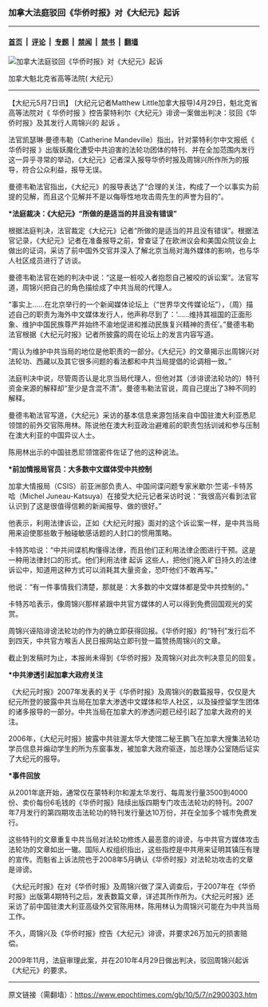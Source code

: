 ### 加拿大法庭驳回《华侨时报》对《大纪元》起诉

---

#### [首页](../../../..?n2900303) &nbsp;|&nbsp; [评论](../../../../../epoch-comment?n2900303) &nbsp;|&nbsp; [专题](../../../../../epoch-special?n2900303) &nbsp;|&nbsp; [禁闻](../../../../../epoch-news?n2900303) &nbsp;|&nbsp; [禁书](../../../../../books?n2900303) &nbsp;|&nbsp; [翻墙](https://github.com/gfw-breaker/nogfw/blob/master/README.md?n2900303)


<div><img alt="加拿大法庭驳回《华侨时报》对《大纪元》起诉" class="attachment-djy_600_400 size-djy_600_400 wp-post-image" src="https://i.epochtimes.com/assets/uploads/2010/05/1005071222441813-450x595.jpg"/>
<div class="caption">
 <p>
  加拿大魁北克省高等法院( 大纪元）
 </p>
</div></div><hr/><div class="post_content" id="artbody" itemprop="articleBody">
 <!-- article content begin -->
 <p>
  【大纪元5月7日讯】 (大纪元记者Matthew Little加拿大报导)4月29日，魁北克省高等法院对《
  <ok href="https://www.epochtimes.com/gb/tag/%E5%8D%8E%E4%BE%A8%E6%97%B6%E6%8A%A5.html">
   华侨时报
  </ok>
  》控告蒙特利尔《大纪元》诽谤一案做出判决：驳回《华侨时报》及其发行人周锦兴的
  <ok href="https://www.epochtimes.com/gb/tag/%E8%B5%B7%E8%AF%89.html">
   起诉
  </ok>
  。
 </p>
 <p>
  法官凯瑟琳‧曼德韦勒（Catherine Mandeville）指出，针对蒙特利尔中文报纸《
  <ok href="https://www.epochtimes.com/gb/tag/%E5%8D%8E%E4%BE%A8%E6%97%B6%E6%8A%A5.html">
   华侨时报
  </ok>
  》出版妖魔化遭受中共迫害的法轮功团体的特刊、并在全加范围内发行这一异乎寻常的举动，《大纪元》记者深入报导华侨时报及周锦兴所作所为的报导，符合公众利益，报导无误。
 </p>
 <p>
  曼德韦勒法官指出，《大纪元》的报导表达了“合理的关注，构成了一个以事实为前提的见解，而且这个见解并不是以侮辱性地攻击周先生的声誉为目的”。
 </p>
 <p>
  <b>
   *法庭裁决：《大纪元》“所做的是适当的并且没有错误”
  </b>
 </p>
 <p>
  根据法庭判决，法官裁定《大纪元》记者“所做的是适当的并且没有错误”。根据法官记录，《大纪元》记者在准备报导之前，曾查证了在欧洲议会和美国众院议会上做出的证词，采访了前中国外交官并深入了解北京当局对海外媒体的影响，也与华人社区成员进行了访谈。
 </p>
 <p>
  曼德韦勒法官在她的判决中说：“这是一桩咬人者抱怨自己被咬的诉讼案”。法官写道，周锦兴把自己的角色描绘成了中共当局的代理人。
 </p>
 <p>
  “事实上……在北京举行的一个新闻媒体论坛上（“世界华文传媒论坛”），（周）描述自己的职责为海外中文媒体发行人，他声称尽到了：‘……维持其祖国的正面形象、维护中国民族尊严并始终不渝地促进和推动民族复兴精神的责任’。”曼德韦勒法官根据《大纪元时报》记者所披露的周在论坛上的发言内容写道。
 </p>
 <p>
  “周认为维护中共当局的地位是他职责的一部分。《大纪元》的文章揭示出周锦兴对法轮功、西藏以及其它很多问题的看法都和中共当局提倡的论调相一致。”
 </p>
 <p>
  法庭判决中说，尽管周否认是北京当局代理人，但他对其（涉诽谤法轮功的）特刊资金来源的解释却“至少是含混不清”。曼德韦勒法官说，周自己提出了3种不同的解释。
 </p>
 <p>
  曼德韦勒法官写道，《大纪元》采访的基本信息来源包括来自中国驻澳大利亚悉尼领馆的前外交官陈用林。陈说他在澳大利亚政治避难前的职责包括训诫和参与压制在澳大利亚的中国异议人士。
 </p>
 <p>
  陈用林出示的中国驻悉尼领馆密件佐证了他的这种说法。
 </p>
 <p>
  <b>
   *前加情报局官员：大多数中文媒体受中共控制
  </b>
 </p>
 <p>
  加拿大情报局（CSIS）前亚洲部负责人、中国间谍问题专家米歇尔‧竺诺-卡特苏哈（Michel Juneau-Katsuya）在接受大纪元记者采访时说：“我很高兴看到法官认识到了这是很值得信赖的新闻报导、做的很好。”
 </p>
 <p>
  他表示，利用法律诉讼，正如《大纪元时报》面对的这个诉讼案一样，是中共当局用来迫使那些敢于触碰敏感话题的人封口的惯用策略。
 </p>
 <p>
  卡特苏哈说：“中共间谍机构懂得法律，而且他们正利用法律企图进行干预。这是一种用法律封口的形式。他们利用法律
  <ok href="https://www.epochtimes.com/gb/tag/%E8%B5%B7%E8%AF%89.html">
   起诉
  </ok>
  这些人，把他们拖入旷日持久的法律诉讼中，知道用这种方式可以消耗其大量资金，恐吓他们不敢再写。”
 </p>
 <p>
  他说：“有一件事情我们清楚，那就是：大多数的中文媒体都是受中共控制的。”
 </p>
 <p>
  卡特苏哈表示，像周锦兴那样紧跟中共官方媒体的人可以得到免费回国观光的奖赏。
 </p>
 <p>
  周锦兴诬陷诽谤法轮功的作为的确立即获得回报。《华侨时报》的“特刊”发行后不到四天，中共官方喉舌人民日报网站立即刊登一篇赞扬周锦兴的文章。
 </p>
 <p>
  截止到发稿时为止，本报尚未得到《华侨时报》及周锦兴对此次判决意见的回复。
 </p>
 <p>
  <b>
   *中共渗透引起加拿大政府关注
  </b>
 </p>
 <p>
  《大纪元时报》2007年发表的关于《华侨时报》及周锦兴的数篇报导，仅仅是大纪元所登的披露中共当局在加拿大渗透中文媒体和华人社区，以及操控留学生团体的诸多报导的一部分。中共当局在加拿大的渗透问题已经引起了加拿大政府的关注。
 </p>
 <p>
  2006年，《大纪元时报》披露中共驻渥太华大使馆二秘王鹏飞在加拿大搜集法轮功学员信息并煽动学生的所为东窗事发，被加拿大政府驱逐，加总理办公室随后证实了大纪元的报导。
 </p>
 <p>
  <b>
   *事件回放
  </b>
 </p>
 <p>
  从2001年底开始，通常仅在蒙特利尔和渥太华发行、每周发行量3500到4000份、卖价每份6毛钱的《华侨时报》陆续出版四期专门攻击法轮功的特刊。2007年7月发行的第四期攻击法轮功的特刊发行量达10万份，并在全加多个城市免费发行。
 </p>
 <p>
  这些特刊的文章重复中共当局对法轮功修炼人最恶意的诽谤，与中共官方媒体攻击法轮功的文章如出一辙。国际人权组织指出，这些指控是中共用来证明其镇压有理的宣传。而魁省上诉法院也于2008年5月确认《华侨时报》对法轮功攻击的文章是诽谤。
 </p>
 <p>
  《大纪元时报》在对《华侨时报》及周锦兴做了深入调查后，于2007年在《华侨时报》出版第4期特刊之后，发表数篇文章，详述其所作所为。《大纪元时报》还采访了前中国驻澳大利亚高级外交官陈用林，陈用林认为周锦兴可能在为中共当局工作。
 </p>
 <p>
  不久，周锦兴及《华侨时报》控告《大纪元》诽谤，并要求26万加元的损害赔偿。
 </p>
 <p>
  2009年11月，法庭审理此案，并在2010年4月29日做出判决，驳回周锦兴起诉《大纪元》的要求。
  <font color="#ffffff">
   (http://www.dajiyuan.com)
  </font>
 </p>
 <!-- article content end -->
 <div id="below_article_ad">
 </div>
</div>


---

原文链接（需翻墙）：https://www.epochtimes.com/gb/10/5/7/n2900303.htm